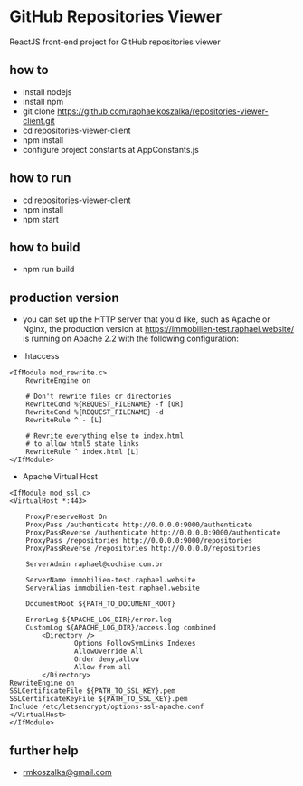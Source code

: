 # GitHub Repositories Viewer
ReactJS front-end project for GitHub repositories viewer

## how to
- install nodejs
- install npm
- git clone https://github.com/raphaelkoszalka/repositories-viewer-client.git
- cd repositories-viewer-client
- npm install
- configure project constants at AppConstants.js


## how to run
- cd repositories-viewer-client
- npm install
- npm start

## how to build
- npm run build

## production version
- you can set up the HTTP server that you'd like, such as Apache or Nginx, the production version at https://immobilien-test.raphael.website/ is running on Apache 2.2
with the following configuration:

- .htaccess
```
<IfModule mod_rewrite.c>
    RewriteEngine on

    # Don't rewrite files or directories
    RewriteCond %{REQUEST_FILENAME} -f [OR]
    RewriteCond %{REQUEST_FILENAME} -d
    RewriteRule ^ - [L]

    # Rewrite everything else to index.html
    # to allow html5 state links
    RewriteRule ^ index.html [L]
</IfModule>

```

- Apache Virtual Host

```
<IfModule mod_ssl.c>
<VirtualHost *:443>
    
    ProxyPreserveHost On
    ProxyPass /authenticate http://0.0.0.0:9000/authenticate
    ProxyPassReverse /authenticate http://0.0.0.0:9000/authenticate
    ProxyPass /repositories http://0.0.0.0:9000/repositories
    ProxyPassReverse /repositories http://0.0.0.0/repositories
    
    ServerAdmin raphael@cochise.com.br
    
    ServerName immobilien-test.raphael.website
    ServerAlias immobilien-test.raphael.website
    
    DocumentRoot ${PATH_TO_DOCUMENT_ROOT}
    
    ErrorLog ${APACHE_LOG_DIR}/error.log
    CustomLog ${APACHE_LOG_DIR}/access.log combined
        <Directory />
                Options FollowSymLinks Indexes
                AllowOverride All
                Order deny,allow
                Allow from all
        </Directory>
RewriteEngine on
SSLCertificateFile ${PATH_TO_SSL_KEY}.pem
SSLCertificateKeyFile ${PATH_TO_SSL_KEY}.pem
Include /etc/letsencrypt/options-ssl-apache.conf
</VirtualHost>
</IfModule>

```


## further help
- rmkoszalka@gmail.com